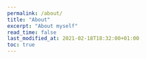```yaml
---
permalink: /about/
title: "About"
excerpt: "About myself"
read_time: false
last_modified_at: 2021-02-18T18:32:00+01:00
toc: true
---
```


